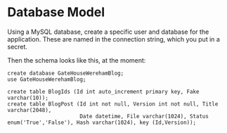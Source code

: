 ﻿# Database Model

Using a MySQL database, create a specific user and database for the application.
These are named in the connection string, which you put in a secret.

Then the schema looks like this, at the moment:

    create database GateHouseWerehamBlog;
    use GateHouseWerehamBlog;

    create table BlogIds (Id int auto_increment primary key, Fake varchar(10));
    create table BlogPost (Id int not null, Version int not null, Title varchar(2048), 
                           Date datetime, File varchar(1024), Status enum('True','False'), Hash varchar(1024), key (Id,Version));
